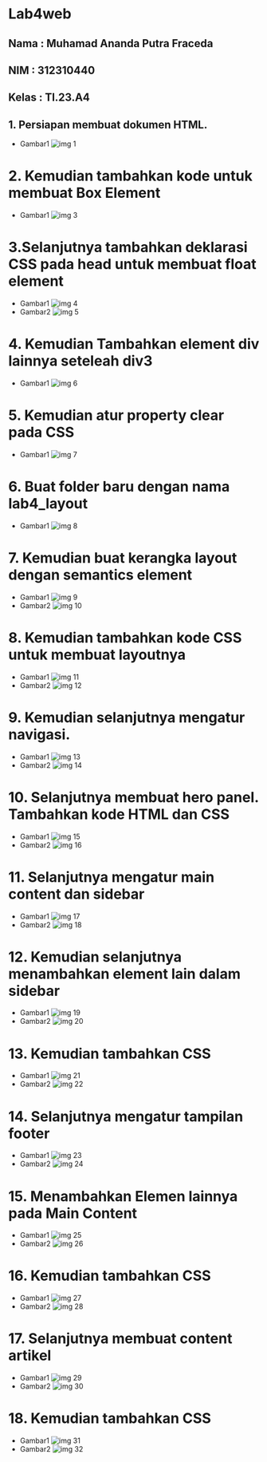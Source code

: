 # Lab4web
## Nama  : Muhamad Ananda Putra Fraceda
## NIM   : 312310440
## Kelas : TI.23.A4
## 1. Persiapan membuat dokumen HTML.
- Gambar1
  ![img 1](Screenshot/1.png)
# 2. Kemudian tambahkan kode untuk membuat Box Element
- Gambar1
  ![img 3](Screenshot/2.png)
# 3.Selanjutnya tambahkan deklarasi CSS pada head untuk membuat float element
- Gambar1
  ![img 4](Screenshot/4.png)
- Gambar2
  ![img 5](Screenshot/5.png)
# 4. Kemudian Tambahkan element div lainnya seteleah div3
- Gambar1
  ![img 6](Screenshot/6.png)
# 5. Kemudian atur property clear pada CSS
- Gambar1
  ![img 7](Screenshot/7.png)
# 6. Buat folder baru dengan nama lab4_layout
- Gambar1
  ![img 8](Screenshot/8.png)
# 7. Kemudian buat kerangka layout dengan semantics element
- Gambar1
  ![img 9](Screenshot/9.png)
- Gambar2
  ![img 10](Screenshot/10.png)
# 8. Kemudian tambahkan kode CSS untuk membuat layoutnya
- Gambar1
  ![img 11](Screenshot/11.png)
- Gambar2
  ![img 12](Screenshot/12.png)
# 9. Kemudian selanjutnya mengatur navigasi.
- Gambar1
  ![img 13](Screenshot/13.png)
- Gambar2
  ![img 14](Screenshot/14.png)
# 10. Selanjutnya membuat hero panel. Tambahkan kode HTML dan CSS
- Gambar1
  ![img 15](Screenshot/15.png)
- Gambar2
  ![img 16](Screenshot/16.png)
# 11. Selanjutnya mengatur main content dan sidebar
- Gambar1
  ![img 17](Screenshot/17.png)
- Gambar2
  ![img 18](Screenshot/18.png)
# 12. Kemudian selanjutnya menambahkan element lain dalam sidebar
- Gambar1
  ![img 19](Screenshot/19.png)
- Gambar2
  ![img 20](Screenshot/20.png)
# 13. Kemudian tambahkan CSS
- Gambar1
  ![img 21](Screenshot/21.png)
- Gambar2
  ![img 22](Screenshot/22.png)
# 14. Selanjutnya mengatur tampilan footer
- Gambar1
  ![img 23](Screenshot/23.png)
- Gambar2
  ![img 24](Screenshot/24.png)
# 15. Menambahkan Elemen lainnya pada Main Content
- Gambar1
  ![img 25](Screenshot/25.png)
- Gambar2
  ![img 26](Screenshot/26.png)
# 16. Kemudian tambahkan CSS
- Gambar1
  ![img 27](Screenshot/27.png)
- Gambar2
  ![img 28](Screenshot/28.png)
# 17. Selanjutnya membuat content artikel
- Gambar1
  ![img 29](Screenshot/29.png)
- Gambar2
  ![img 30](Screenshot/30.png)
# 18. Kemudian tambahkan CSS
- Gambar1
  ![img 31](Screenshot/31.png)
- Gambar2
  ![img 32](Screenshot/32.png)

